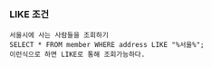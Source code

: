 
### LIKE 조건
```
서울시에 사는 사람들을 조회하기
SELECT * FROM member WHERE address LIKE "%서울%";
이런식으로 하면 LIKE로 통해 조회가능하다.
```